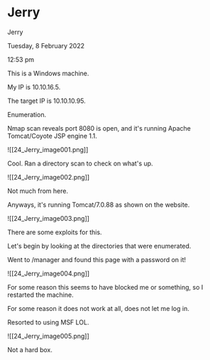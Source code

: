 # Jerry

Jerry

Tuesday, 8 February 2022

12:53 pm

This is a Windows machine.

My IP is 10.10.16.5.

The target IP is 10.10.10.95.

&#x20;

Enumeration.

Nmap scan reveals port 8080 is open, and it's running Apache Tomcat/Coyote JSP engine 1.1.

!\[\[24\_Jerry\_image001.png]]

&#x20;

Cool. Ran a directory scan to check on what's up.

&#x20;

!\[\[24\_Jerry\_image002.png]]

&#x20;

Not much from here.

Anyways, it's running Tomcat/7.0.88 as shown on the website.

!\[\[24\_Jerry\_image003.png]]

&#x20;

There are some exploits for this.

Let's begin by looking at the directories that were enumerated.

&#x20;

Went to /manager and found this page with a password on it!

!\[\[24\_Jerry\_image004.png]]

&#x20;

For some reason this seems to have blocked me or something, so I restarted the machine.

&#x20;

For some reason it does not work at all, does not let me log in.

&#x20;

Resorted to using MSF LOL.

&#x20;

!\[\[24\_Jerry\_image005.png]]

&#x20;

Not a hard box.

&#x20;

&#x20;
